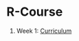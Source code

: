 # R-Course

1. Week 1: [Curriculum](https://puzhu.github.io/R-Course/Week%201/Curriculum_wk1.nb.html)
